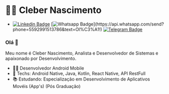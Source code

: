 <h1>👨‍💻 Cleber Nascimento</h1>

- [![Linkedin Badge](https://img.shields.io/badge/-LinkedIn-blue?style=flat-square&logo=Linkedin&logoColor=white&link=https://www.linkedin.com/in/cleber-nascimento/)](https://www.linkedin.com/in/cleber-nascimento/)
[![Whatsapp Badge](https://img.shields.io/badge/-Whatsapp-4CA143?style=flat-square&labelColor=4CA143&logo=whatsapp&logoColor=white&link=https://api.whatsapp.com/send?phone=5592991513786&text=Ol%C3%A1!!)](https://api.whatsapp.com/send?phone=5592991513786&text=Ol%C3%A1!)
[![Telegram Badge](https://img.shields.io/badge/-Telegram-1ca0f1?style=flat-square&labelColor=1ca0f1&logo=telegram&logoColor=white&link=https://t.me/clebernascimento)](https://t.me/clebernascimento)
  

### Olá 👋

Meu nome é Cleber Nascimento, Analista e Desenvolvedor de Sistemas e apaixonado por Desenvolvimento.


- 🧑‍💼 Desenvolvedor Android Mobile
- 💙 Techs: Android Native, Java, Kotlin, React Native, API RestFull
- 📚 Estudando: Especialização em Desenvolvimento de Aplicativos Movéis (App's) (Pós Graduação)
